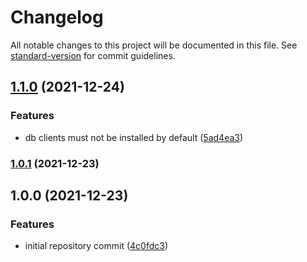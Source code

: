 # Changelog

All notable changes to this project will be documented in this file. See [standard-version](https://github.com/conventional-changelog/standard-version) for commit guidelines.

## [1.1.0](https://github.com/wayofdev/docker-php-dev/compare/v1.0.1...v1.1.0) (2021-12-24)


### Features

* db clients must not be installed by default ([5ad4ea3](https://github.com/wayofdev/docker-php-dev/commit/5ad4ea368428e42b860cfc469e89f274c614dfe7))

### [1.0.1](https://github.com/wayofdev/docker-php-dev/compare/v1.0.0...v1.0.1) (2021-12-23)

## 1.0.0 (2021-12-23)


### Features

* initial repository commit ([4c0fdc3](https://github.com/wayofdev/docker-php-dev/commit/4c0fdc34a4f0d3a21bc5030941aa2ba2c23fd72d))

